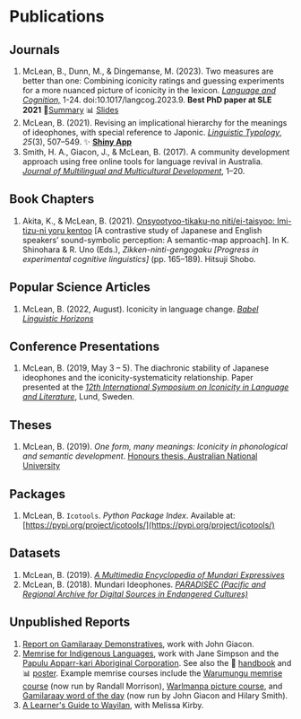 # Publications

## Journals

1. McLean, B., Dunn, M., & Dingemanse, M. (2023). Two measures are better than one: Combining iconicity ratings and guessing experiments for a more nuanced picture of iconicity in the lexicon. [*Language and Cognition,*](https://doi.org/10.1017/langcog.2023.9) 1-24. doi:10.1017/langcog.2023.9.  <span class="icon-award" aria-hidden="true"></span> **Best PhD paper at SLE 2021** 🧵[Summary](https://www.bonniemclean.net/news/2023-04-18-iconicitymeasurespaper/) 📊 [Slides](https://osf.io/y3a2u/download)
1. McLean, B. (2021). Revising an implicational hierarchy for the meanings of ideophones, with special reference to Japonic. [*Linguistic Typology*](https://doi.org/10.1515/lingty-2020-2063), *25*(3), 507–549. ✨ [**Shiny App**](https://bonnie-mclean.shinyapps.io/ideophonesacrossjapan-eng/)
1. Smith, H. A., Giacon, J., & McLean, B. (2017). A community development approach using free online tools for language revival in Australia. [*Journal of Multilingual and Multicultural Development*](https://doi.org/10.1080/01434632.2017.1393429), 1–20.

## Book Chapters

1. Akita, K., & McLean, B. (2021). [Onsyootyoo-tikaku-no niti/ei-taisyoo: Imi-tizu-ni yoru kentoo](https://drive.google.com/file/d/1NhMszLjBaVynXeFuwEa2xtCih-BUd1UP/view) [A contrastive study of Japanese and English speakers’ sound-symbolic perception: A semantic-map approach]. In K. Shinohara & R. Uno (Eds.), *Zikken-ninti-gengogaku [Progress in experimental cognitive linguistics]* (pp. 165–189). Hitsuji Shobo.

## Popular Science Articles

1. McLean, B. (2022, August). Iconicity in language change. [*Babel Linguistic Horizons*](https://cloud.3dissue.com/18743/41457/106040/issue40/index.html?page=40)

## Conference Presentations

1. McLean, B. (2019, May 3 – 5). The diachronic stability of Japanese ideophones and the iconicity-systematicity relationship. Paper presented at the [*12th International Symposium on Iconicity in Language and Literature*](https://konferens.ht.lu.se/fileadmin/user_upload/conference/ill-12/McLean_IIL-12.pdf), Lund, Sweden.

## Theses

1. McLean, B. (2019). *One form, many meanings: Iconicity in phonological and semantic development*. [Honours thesis, Australian National University](https://doi.org/10.25911/5dd659ead7a5e)


## Packages

1. McLean, B. `Icotools`. *Python Package Index*. Available at: [https://pypi.org/project/icotools/](https://pypi.org/project/icotools/)

## Datasets

1. McLean, B. (2019). [*A Multimedia Encyclopedia of Mundari Expressives*](https://sites.google.com/site/mundaexpressives/)
2. McLean, B. (2018). Mundari Ideophones. [*PARADISEC (Pacific and Regional Archive for Digital Sources in Endangered Cultures)*](https://catalog.paradisec.org.au/collections/BMM1)

## Unpublished Reports

1. [Report on Gamilaraay Demonstratives](https://drive.google.com/file/d/12pTnCZgmIkViAbHPG7KVBRXME4FBc3XF/view), work with John Giacon. 
2. [Memrise for Indigenous Languages](https://drive.google.com/file/d/1Rwzk6qkUA3ah5CdZE4uFgjEmkaWKZiJ0/view), work with Jane Simpson and the [Papulu Apparr-kari Aboriginal Corporation](https://www.papak.com.au/). See also the 📒 [handbook](https://drive.google.com/file/d/1mWYR2MPNBpmFU734qi0SR4JsGdUQYXXl/view) and 📊 [poster](https://drive.google.com/file/d/1jeCeKMJqPkFaphLbE_ZD1cXhmitLEgWy/view). Example memrise courses include the [Warumungu memrise course](https://app.memrise.com/course/1201862/warumungu/) (now run by Randall Morrison), [Warlmanpa picture course](https://app.memrise.com/course/1195899/warlmanpa/), and [Gamilaraay word of the day](https://app.memrise.com/course/1177760/garay-yaadhagu-gamilaraay-word-of-the-day/) (now run by John Giacon and Hilary Smith).
3. [A Learner's Guide to Wayilan](https://drive.google.com/file/d/1xp_ZpAub12JL9YAwtGqkNwCdTCRUgvtJ/view), with Melissa Kirby.  
